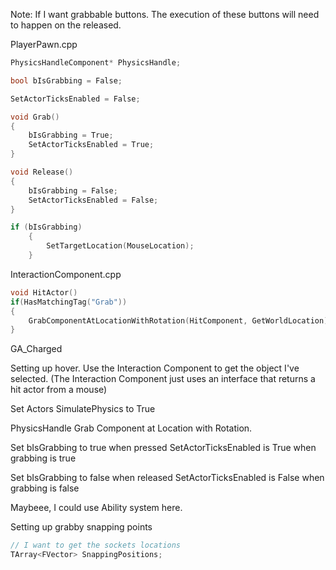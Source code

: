 
Note: If I want grabbable buttons. The execution of these buttons will need to happen on the released.

PlayerPawn.cpp
```cpp
PhysicsHandleComponent* PhysicsHandle;

bool bIsGrabbing = False;

SetActorTicksEnabled = False;

void Grab()
{
	bIsGrabbing = True;
	SetActorTicksEnabled = True;
}

void Release()
{
	bIsGrabbing = False;
	SetActorTicksEnabled = False;
}

if (bIsGrabbing)
	{
		SetTargetLocation(MouseLocation);
	}
```

InteractionComponent.cpp
```cpp
void HitActor()
if(HasMatchingTag("Grab"))
{
	GrabComponentAtLocationWithRotation(HitComponent, GetWorldLocation)
}

```

GA_Charged

Setting up hover.
Use the Interaction Component to get the object I've selected.
(The Interaction Component just uses an interface that returns a hit actor from a mouse)

Set Actors SimulatePhysics to True

PhysicsHandle
Grab Component at Location with Rotation.

Set bIsGrabbing to true when pressed
SetActorTicksEnabled is True when grabbing is true

Set bIsGrabbing to false when released
SetActorTicksEnabled is False when grabbing is false

Maybeee, I could use Ability system here.



Setting up grabby snapping points
```cpp
// I want to get the sockets locations
TArray<FVector> SnappingPositions;
```
